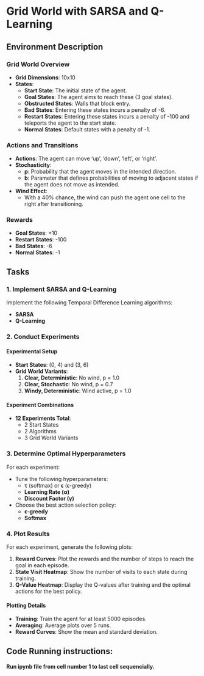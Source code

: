 # Grid World with SARSA and Q-Learning

## Environment Description

### Grid World Overview
- **Grid Dimensions**: 10x10
- **States**:
  - **Start State**: The initial state of the agent.
  - **Goal States**: The agent aims to reach these (3 goal states).
  - **Obstructed States**: Walls that block entry.
  - **Bad States**: Entering these states incurs a penalty of -6.
  - **Restart States**: Entering these states incurs a penalty of -100 and teleports the agent to the start state.
  - **Normal States**: Default states with a penalty of -1.

### Actions and Transitions
- **Actions**: The agent can move ‘up’, ‘down’, ‘left’, or ‘right’.
- **Stochasticity**:
  - **p**: Probability that the agent moves in the intended direction.
  - **b**: Parameter that defines probabilities of moving to adjacent states if the agent does not move as intended.
- **Wind Effect**: 
  - With a 40% chance, the wind can push the agent one cell to the right after transitioning.

### Rewards
- **Goal States**: +10
- **Restart States**: -100
- **Bad States**: -6
- **Normal States**: -1

## Tasks

### 1. Implement SARSA and Q-Learning

Implement the following Temporal Difference Learning algorithms:
- **SARSA**
- **Q-Learning**

### 2. Conduct Experiments

#### Experimental Setup
- **Start States**: (0, 4) and (3, 6)
- **Grid World Variants**:
  1. **Clear, Deterministic**: No wind, p = 1.0
  2. **Clear, Stochastic**: No wind, p = 0.7
  3. **Windy, Deterministic**: Wind active, p = 1.0

#### Experiment Combinations
- **12 Experiments Total**:
  - 2 Start States
  - 2 Algorithms
  - 3 Grid World Variants

### 3. Determine Optimal Hyperparameters

For each experiment:
- Tune the following hyperparameters:
  - **τ** (softmax) or **ϵ** (ϵ-greedy)
  - **Learning Rate (α)**
  - **Discount Factor (γ)**
- Choose the best action selection policy:
  - **ϵ-greedy**
  - **Softmax**

### 4. Plot Results

For each experiment, generate the following plots:
1. **Reward Curves**: Plot the rewards and the number of steps to reach the goal in each episode.
2. **State Visit Heatmap**: Show the number of visits to each state during training.
3. **Q-Value Heatmap**: Display the Q-values after training and the optimal actions for the best policy.

#### Plotting Details
- **Training**: Train the agent for at least 5000 episodes.
- **Averaging**: Average plots over 5 runs.
- **Reward Curves**: Show the mean and standard deviation.

## Code Running instructions:

#### Run ipynb file from cell number 1 to last cell sequencially.

